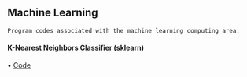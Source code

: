 ## Machine Learning

    Program codes associated with the machine learning computing area.

#### K-Nearest Neighbors Classifier (sklearn)
   • [Code](https://github.com/thmsagc/machinelearning/blob/main/K-Nearest%20Neighbors/knearest.py)
